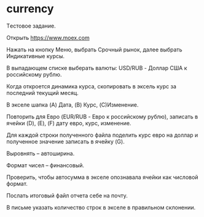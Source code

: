 # currency
Tестовое задание.

Открыть https://www.moex.com

Нажать на кнопку Меню, выбрать Срочный рынок, далее выбрать Индикативные курсы.

В выпадающем списке выберать валюты: USD/RUB - Доллар США к российскому рублю.

Когда откроется динамика курса, скопировать в эксель курс за последний текущий месяц.

В экселе шапка (A) Дата, (B) Курс, (C)Изменение.

Повторить для Евро (EUR/RUB - Евро к российскому рублю), записать в ячейки (D), (E), (F) дату евро, курс, изменение.

Для каждой строки полученного файла поделить курс евро на доллар и полученное значение записать в ячейку (G).

Выровнять – автоширина.

Формат чисел – финансовый.

Проверить, чтобы автосумма в экселе опознавала ячейки как числовой формат.

Послать итоговый файл отчета себе на почту.

В письме указать количество строк в экселе в правильном склонении.